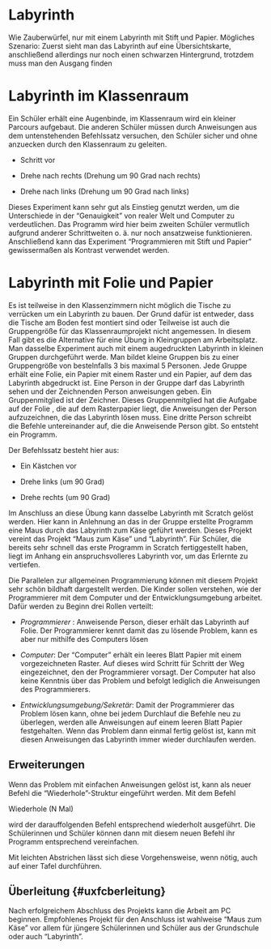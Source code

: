 Labyrinth
=========

Wie Zauberwürfel, nur mit einem Labyrinth mit Stift und Papier. Mögliches Szenario: Zuerst sieht man das Labyrinth auf eine Übersichtskarte, anschließend allerdings nur noch einen schwarzen Hintergrund, trotzdem muss man den Ausgang finden

Labyrinth im Klassenraum
========================

Ein Schüler erhält eine Augenbinde, im Klassenraum wird ein kleiner Parcours aufgebaut. Die anderen Schüler müssen durch Anweisungen aus dem untenstehenden Befehlssatz versuchen, den Schüler sicher und ohne anzuecken durch den Klassenraum zu geleiten.

-   Schritt vor

-   Drehe nach rechts (Drehung um 90 Grad nach rechts)

-   Drehe nach links (Drehung um 90 Grad nach links)

Dieses Experiment kann sehr gut als Einstieg genutzt werden, um die Unterschiede in der “Genauigkeit” von realer Welt und Computer zu verdeutlichen. Das Programm wird hier beim zweiten Schüler vermutlich aufgrund anderer Schrittweiten o. ä. nur noch ansatzweise funktionieren. Anschließend kann das Experiment “Programmieren mit Stift und Papier” gewissermaßen als Kontrast verwendet werden.

Labyrinth mit Folie und Papier
==============================

Es ist teilweise in den Klassenzimmern nicht möglich die Tische zu verrücken um ein Labyrinth zu bauen. Der Grund dafür ist entweder, dass die Tische am Boden fest montiert sind oder Teilweise ist auch die Gruppengröße für das Klassenraumprojekt nicht angemessen. In diesem Fall gibt es die Alternative für eine Übung in Kleingruppen am Arbeitsplatz. Man dasselbe Experiment auch mit einem augedruckten Labyrinth in kleinen Gruppen durchgeführt werde. Man bildet kleine Gruppen bis zu einer Gruppengröße von bestelnfalls 3 bis maximal 5 Personen. Jede Gruppe erhält eine Folie, ein Papier mit einem Raster und ein Papier, auf dem das Labyrinth abgedruckt ist. Eine Person in der Gruppe darf das Labyrinth sehen und der Zeichnenden Person anweisungen geben. Ein Gruppenmitglied ist der Zeichner. Dieses Gruppenmitglied hat die Aufgabe auf der Folie , die auf dem Rasterpapier liegt, die Anweisungen der Person aufzuzeichnen, die das Labyrinth lösen muss. Eine dritte Person schreibt die Befehle untereinander auf, die die Anweisende Person gibt. So entsteht ein Programm.

Der Befehlssatz besteht hier aus:

-   Ein Kästchen vor

-   Drehe links (um 90 Grad)

-   Drehe rechts (um 90 Grad)

Im Anschluss an diese Übung kann dasselbe Labyrinth mit Scratch gelöst werden. Hier kann in Anlehnung an das in der Gruppe erstellte Programm eine Maus durch das Labyrinth zum Käse geführt werden. Dieses Projekt vereint das Projekt “Maus zum Käse” und “Labyrinth”. Für Schüler, die bereits sehr schnell das erste Programm in Scratch fertiggestellt haben, liegt im Anhang ein anspruchsvolleres Labyrinth vor, um das Erlernte zu vertiefen.

Die Parallelen zur allgemeinen Programmierung können mit diesem Projekt sehr schön bildhaft dargestellt werden. Die Kinder sollen verstehen, wie der Programmierer mit dem Computer und der Entwicklungsumgebung arbeitet. Dafür werden zu Beginn drei Rollen verteilt:

-   *Programmierer* : Anweisende Person, dieser erhält das Labyrinth auf Folie. Der Programmierer kennt damit das zu lösende Problem, kann es aber nur mithilfe des Computers lösen

-   *Computer*: Der “Computer” erhält ein leeres Blatt Papier mit einem vorgezeichneten Raster. Auf dieses wird Schritt für Schritt der Weg eingezeichnet, den der Programmierer vorsagt. Der Computer hat also keine Kenntnis über das Problem und befolgt lediglich die Anweisungen des Programmierers.

-   *Entwicklungsumgebung/Sekretär*: Damit der Programmierer das Problem lösen kann, ohne bei jedem Durchlauf die Befehle neu zu überlegen, werden alle Anweisungen auf einem leeren Blatt Papier festgehalten. Wenn das Problem dann einmal fertig gelöst ist, kann mit diesen Anweisungen das Labyrinth immer wieder durchlaufen werden.

Erweiterungen
-------------

Wenn das Problem mit einfachen Anweisungen gelöst ist, kann als neuer Befehl die “Wiederhole”-Struktur eingeführt werden. Mit dem Befehl

Wiederhole (N Mal)

wird der darauffolgenden Befehl entsprechend wiederholt ausgeführt. Die Schülerinnen und Schüler können dann mit diesem neuen Befehl ihr Programm entsprechend vereinfachen.

Mit leichten Abstrichen lässt sich diese Vorgehensweise, wenn nötig, auch auf einer Tafel durchführen.

Überleitung {#uxfcberleitung}
-----------

Nach erfolgreichem Abschluss des Projekts kann die Arbeit am PC beginnen. Empfohlenes Projekt für den Anschluss ist wahlweise “Maus zum Käse” vor allem für jüngere Schülerinnen und Schüler aus der Grundschule oder auch “Labyrinth”.
